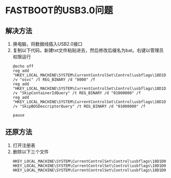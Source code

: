 # FASTBOOT的USB3.0问题

## 解决方法

1. 换电脑，将数据线插入USB2.0接口
2. 复制以下代码，新建txt文件粘贴进去，然后修改后缀名为bat。右键以管理员权限运行
    ```dos
    @echo off
    reg add "HKEY_LOCAL_MACHINE\SYSTEM\CurrentControlSet\Control\usbflags\18D1D00D0100" /v "osvc" /t REG_BINARY /d "0000" /f
    reg add "HKEY_LOCAL_MACHINE\SYSTEM\CurrentControlSet\Control\usbflags\18D1D00D0100" /v "SkipContainerIdQuery" /t REG_BINARY /d "01000000" /f
    reg add "HKEY_LOCAL_MACHINE\SYSTEM\CurrentControlSet\Control\usbflags\18D1D00D0100" /v "SkipBOSDescriptorQuery" /t REG_BINARY /d "01000000" /f
    
    pause
    ```

## 还原方法
1. 打开注册表
2. 删除以下三个文件
    ```
    HKEY_LOCAL_MACHINE\SYSTEM\CurrentControlSet\Control\usbflags\18D1D00D0100\osvc
    HKEY_LOCAL_MACHINE\SYSTEM\CurrentControlSet\Control\usbflags\18D1D00D0100\SkipContainerIdQuery
    HKEY_LOCAL_MACHINE\SYSTEM\CurrentControlSet\Control\usbflags\18D1D00D0100\SkipBOSDescriptorQuery
    ```